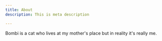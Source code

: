 ```yaml
---
title: About
description: This is meta description

---
```

Bombi is a cat who lives at my mother's place but in reality it's really me.